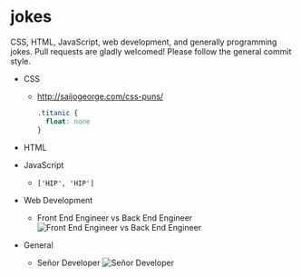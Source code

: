 # jokes

CSS, HTML, JavaScript, web development, and generally programming jokes.
Pull requests are gladly welcomed! Please follow the general commit style.

* CSS
  * http://saijogeorge.com/css-puns/

    ```css
    .titanic {
      float: none
    }
    ```

* HTML
* JavaScript
  * `['HIP', 'HIP']`
* Web Development
  * Front End Engineer vs Back End Engineer ![Front End Engineer vs Back End Engineer](http://i.imgur.com/J7qr0sk.jpg)
* General
  * Señor Developer ![Señor Developer](http://i.imgur.com/9Ecv1EZ.gif)
